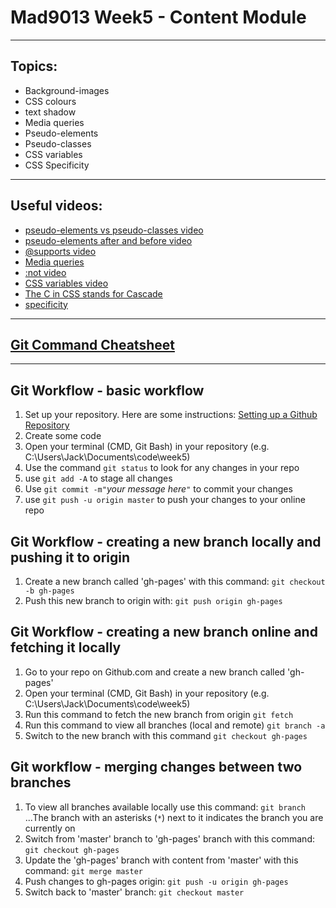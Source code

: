 # Mad9013 Week5 - Content Module

---
## Topics:
* Background-images
* CSS colours
* text shadow
* Media queries
* Pseudo-elements
* Pseudo-classes
* CSS variables
* CSS Specificity

---
## Useful videos:
* [pseudo-elements vs pseudo-classes video](https://www.youtube.com/watch?v=0VDx1570X3U)
* [pseudo-elements after and before video](https://www.youtube.com/watch?v=9chejj2-x8s)
* [@supports video](https://www.youtube.com/watch?v=p9fyYspw1YI)
* [Media queries](https://www.youtube.com/watch?v=RuYG3RjjhaU&list=PLyuRouwmQCjl4wTSNbb8RTKZuyMhoIxBe&index=58)
* [:not video](https://www.youtube.com/watch?v=u9SmKI7BXl4)
* [CSS variables video](https://www.youtube.com/watch?v=xeMMAx7hWYQ)
* [The C in CSS stands for Cascade](https://www.youtube.com/embed/PigxOyVDIQg)
* [specificity](https://www.youtube.com/embed/Kz_S4Nk4qyI)

---
[Git Command Cheatsheet](https://github.github.com/training-kit/downloads/github-git-cheat-sheet.pdf) 
---


---
## Git Workflow - basic workflow
1. Set up your repository. Here are some instructions: [Setting up a Github Repository](https://jackgarrard.github.io/mad9013/assignments/github-setup.html)
2. Create some code
3. Open your terminal (CMD, Git Bash) in your repository (e.g. C:\Users\Jack\Documents\code\week5)
4. Use the command `git status` to look for any changes in your repo
5. use `git add -A` to stage all changes 
6. Use `git commit -m"`_your message here_`"` to commit your changes
7. use `git push -u origin master` to push your changes to your online repo

## Git Workflow - creating a new branch locally and pushing it to origin
1. Create a new branch called 'gh-pages' with this command: `git checkout -b gh-pages`
2. Push this new branch to origin with: `git push origin gh-pages`

## Git Workflow - creating a new branch online and fetching it locally
1. Go to your repo on Github.com and create a new branch called 'gh-pages'
2. Open your terminal (CMD, Git Bash) in your repository (e.g. C:\Users\Jack\Documents\code\week5)
3. Run this command to fetch the new branch from origin `git fetch`
4. Run this command to view all branches (local and remote) `git branch -a`
5. Switch to the new branch with this command `git checkout gh-pages`

## Git workflow - merging changes between two branches
1. To view all branches available locally use this command: `git branch`
...The branch with an asterisks (`*`) next to it indicates the branch you are currently on
2. Switch from 'master' branch to 'gh-pages' branch with this command: `git checkout gh-pages`
3. Update the 'gh-pages' branch with content from 'master' with this command: `git merge master`
4. Push changes to gh-pages origin: `git push -u origin gh-pages`
5. Switch back to 'master' branch: `git checkout master`

